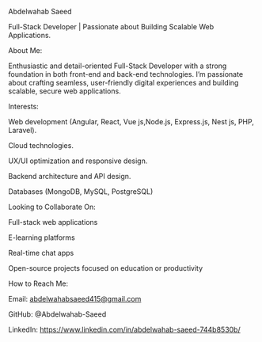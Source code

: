 Abdelwahab Saeed

Full-Stack Developer | Passionate about Building Scalable Web Applications.

About Me:

Enthusiastic and detail-oriented Full-Stack Developer with a strong foundation in both front-end and back-end technologies. I’m passionate about crafting seamless, user-friendly digital experiences and building scalable, secure web applications.

Interests:

Web development (Angular, React, Vue js,Node.js, Express.js, Nest js, PHP, Laravel).

Cloud technologies.

UX/UI optimization and responsive design.

Backend architecture and API design.

Databases (MongoDB, MySQL, PostgreSQL) 

Looking to Collaborate On:

Full-stack web applications

E-learning platforms

Real-time chat apps

Open-source projects focused on education or productivity

How to Reach Me:

Email: abdelwahabsaeed415@gmail.com

GitHub: @Abdelwahab-Saeed

LinkedIn: https://www.linkedin.com/in/abdelwahab-saeed-744b8530b/
<!---
Abdelwahab-Saeed/Abdelwahab-Saeed is a ✨ special ✨ repository because its `README.md` (this file) appears on your GitHub profile.
You can click the Preview link to take a look at your changes.
--->
